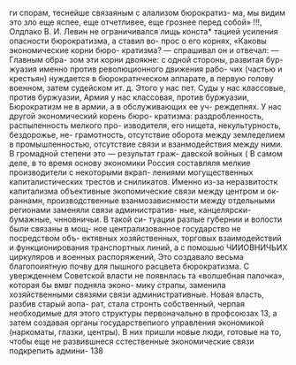 ги спорам, теснейше связаяным с алализом бюрократиз-
ма, мы видим это зло еще яспее, еще отчетливее, еще
грознее перед собой» !!!,
Олдпако В. И. Левин не ограничивался лищь конста*
тацией усиления опасности бюрократизма, а ставил во-
прос о его корнях, «Каковы экономические корни бюро-
кратизма? — спрашивал он и отвечал: — Главным обра-
зом эти корни двоякне: с одной стороны, развитая бур-
жуазия именно против революционного движения рабо-
чих (частью и крестьян) нуждается в бюрократнческом
аппарате, в первую голову военном, затем судейском
ит. д. Этого у нас пет. Суды у нас классовые, против
буржуазии, Армия у нас классовая, против буржуазии,
Бюрократизм не в армии, а в обслуживающих ее уч-
реждепнях. У нас другой экономический корень бюро-
кратизма: раздробленность, распыленность мелкого про-
изводителя, его нищета, некультурность, бездорожье, не-
грамотность, отсутствие оборота между земледелием в
промышленностью, отсутствие связи и взанмодействия
между ними. В громадной степени это — результат граж-
давской войных (
В самом деле, в то время основу экономики Россия
составляля мелкие производители с некоторыми вкрап-
лениями могущественных капиталистических трестов и
сниликатов. Именно из-за неразвитостк капитализма
объективные экопомические связи между центром и ок-
раннамн, производственные взанмозависнмости между
отдельными регионами заменяли связи административ-
ные, канцелярски-бумажные, чнновничьи. В такой си-
туации разпые губернии и волости были связаны в мощ-
ное централизованное государство не посредством объ-
ектявных хозяйственных, торговых взаимодействий и
функционирования транспортных линий, а с помошью
ЧИИОВНИЧЬИХ циркуляров и военных распоряжений, Это
создавало весьма благопоиятную почву для пышного
расцвета бюрократизма.
С увержденнем Советской власти не появнлась та
«волшебная палочка», которая бы вмвг подняла эконо-
мику страпы, заменила хозяйственными связями связи
административные. Новая власть, разбив старый аопа-
рат, стала стронть собственный, черпая необходимые
для этого структуры первоначально в профсоюзах 13, а
затем создавая органы государствепиого управления
экономикой (наркоматы, глазки, центры). В них пришли
новые люди, готовые на то, чтобы еще не развившнеся
сстественные экономические связи подкрепить админи-
138
